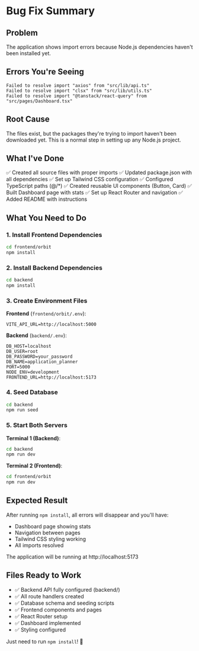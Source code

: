 # Bug Fix Summary

## Problem
The application shows import errors because Node.js dependencies haven't been installed yet.

## Errors You're Seeing
```
Failed to resolve import "axios" from "src/lib/api.ts"
Failed to resolve import "clsx" from "src/lib/utils.ts"  
Failed to resolve import "@tanstack/react-query" from "src/pages/Dashboard.tsx"
```

## Root Cause
The files exist, but the packages they're trying to import haven't been downloaded yet. This is a normal step in setting up any Node.js project.

## What I've Done
✅ Created all source files with proper imports
✅ Updated package.json with all dependencies
✅ Set up Tailwind CSS configuration
✅ Configured TypeScript paths (@/*)
✅ Created reusable UI components (Button, Card)
✅ Built Dashboard page with stats
✅ Set up React Router and navigation
✅ Added README with instructions

## What You Need to Do

### 1. Install Frontend Dependencies
```bash
cd frontend/orbit
npm install
```

### 2. Install Backend Dependencies  
```bash
cd backend
npm install
```

### 3. Create Environment Files

**Frontend** (`frontend/orbit/.env`):
```
VITE_API_URL=http://localhost:5000
```

**Backend** (`backend/.env`):
```
DB_HOST=localhost
DB_USER=root
DB_PASSWORD=your_password
DB_NAME=application_planner
PORT=5000
NODE_ENV=development
FRONTEND_URL=http://localhost:5173
```

### 4. Seed Database
```bash
cd backend
npm run seed
```

### 5. Start Both Servers

**Terminal 1 (Backend)**:
```bash
cd backend
npm run dev
```

**Terminal 2 (Frontend)**:
```bash
cd frontend/orbit
npm run dev
```

## Expected Result

After running `npm install`, all errors will disappear and you'll have:
- Dashboard page showing stats
- Navigation between pages
- Tailwind CSS styling working
- All imports resolved

The application will be running at http://localhost:5173

## Files Ready to Work

- ✅ Backend API fully configured (backend/)
- ✅ All route handlers created  
- ✅ Database schema and seeding scripts
- ✅ Frontend components and pages
- ✅ React Router setup
- ✅ Dashboard implemented
- ✅ Styling configured

Just need to run `npm install`! 🚀

